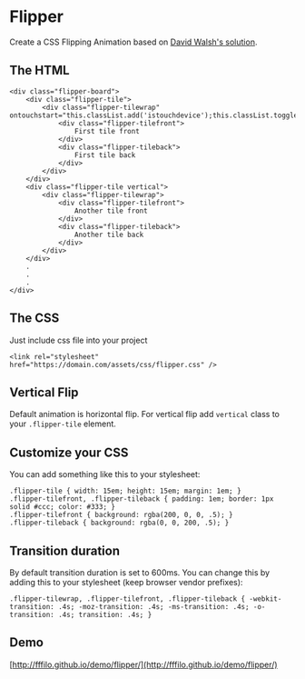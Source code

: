 # Flipper

Create a CSS Flipping Animation based on [David Walsh's solution](https://davidwalsh.name/css-flip).

## The HTML

	<div class="flipper-board">
		<div class="flipper-tile">
			<div class="flipper-tilewrap" ontouchstart="this.classList.add('istouchdevice');this.classList.toggle('hover');">
				<div class="flipper-tilefront">
					First tile front
				</div>
				<div class="flipper-tileback">
					First tile back
				</div>
			</div>
		</div>
		<div class="flipper-tile vertical">
			<div class="flipper-tilewrap">
				<div class="flipper-tilefront">
					Another tile front
				</div>
				<div class="flipper-tileback">
					Another tile back
				</div>
			</div>
		</div>
		.
		.
		.
	</div>

## The CSS

Just include css file into your project

	<link rel="stylesheet" href="https://domain.com/assets/css/flipper.css" />

## Vertical Flip

Default animation is horizontal flip. For vertical flip add `vertical` class to your `.flipper-tile` element.

## Customize your CSS

You can add something like this to your stylesheet:

	.flipper-tile { width: 15em; height: 15em; margin: 1em; }
	.flipper-tilefront, .flipper-tileback { padding: 1em; border: 1px solid #ccc; color: #333; }
	.flipper-tilefront { background: rgba(200, 0, 0, .5); }
	.flipper-tileback { background: rgba(0, 0, 200, .5); }

## Transition duration

By default transition duration is set to 600ms. You can change this by adding this to your stylesheet (keep browser vendor prefixes):

	.flipper-tilewrap, .flipper-tilefront, .flipper-tileback { -webkit-transition: .4s; -moz-transition: .4s; -ms-transition: .4s; -o-transition: .4s; transition: .4s; }

## Demo

[http://fffilo.github.io/demo/flipper/](http://fffilo.github.io/demo/flipper/)
